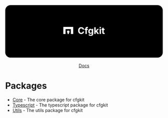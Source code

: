 <img src="https://github.com/muijf/cfgkit/blob/main/.github/banner.png?raw=true">

<p align="center">
  <a href="https://docs.muijf.com/cfgkit">Docs</a>
</p>

# Packages

- [Core](./packages/core) - The core package for cfgkit
- [Typescript](./packages/typescript) - The typescript package for cfgkit
- [Utils](./packages/utils) - The utils package for cfgkit
